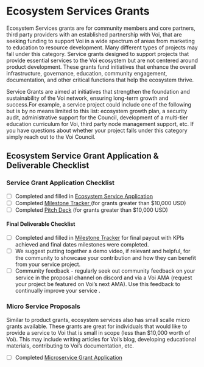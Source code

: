 # Ecosystem Services Grants

Ecosystem Services grants are for community members and core partners, third party providers with an established partnership with Voi, that are seeking funding to support Voi in a wide spectrum of areas from marketing to education to resource development. Many different types of projects may fall under this category. Service grants designed to support projects that provide essential services to the Voi ecosystem but are not centered around product development. These grants fund initiatives that enhance the overall infrastructure, governance, education, community engagement, documentation,  and other critical functions that help the ecosystem thrive. 

Service Grants are aimed at initiatives that strengthen the foundation and sustainability of the Voi network, ensuring long-term growth and success.For example, a service project could include one of the following but is by no means limited to this list: ecosystem growth plan, a security audit, administrative support for the Council, development of a multi-tier education curriculum for Voi, third party node management support, etc. If you have questions about whether your project falls under this category simply reach out to the Voi Council. 

## Ecosystem Service Grant Application & Deliverable Checklist

### Service Grant Application Checklist

- [ ] Completed and filled in [Ecosystem Service Application](https://forms.gle/z37FyyrMgxVtguPWA)
- [ ] Completed [Milestone Tracker ](https://docs.google.com/document/d/17QS_FfhjEttHnXu2d3DWKk4qoD6irAv0F3sVF17Y6wQ/edit#heading=h.alfnp343pc9r)(for grants greater than $10,000 USD)
- [ ] Completed [Pitch Deck](https://docs.google.com/presentation/d/1kDAVnKIJT5hYh_69jxW8XuXjQ2J7Pj91NlOxaNy7Zvo/edit?usp=sharing) (for grants greater than $10,000 USD)

#### Final Deliverable Checklist

- [ ] Completed and filled in [Milestone Tracker](https://docs.google.com/document/d/17QS_FfhjEttHnXu2d3DWKk4qoD6irAv0F3sVF17Y6wQ/edit#heading=h.alfnp343pc9r) for final payout with KPIs achieved and final dates milestones were completed.
- [ ] We suggest putting together a demo video, if relevant and helpful, for the community to showcase your contribution and how they can benefit from your service project.
- [ ] Community feedback - regularly seek out community feedback on your service in the proposal channel on discord and via a Voi AMA (request your project be featured on Voi’s next AMA). Use this feedback to continually improve your service .

### Micro Service Proposals

Similar to product grants, ecosystem services also has small scalle micro grants available. These grants are great for individuals that would like to provide a service to Voi that is small in scope (less than $10,000 worth of Voi). This may include writing articles for Voi’s blog, developing educational materials, contributing to Voi’s documentation, etc. 

- [ ] Completed [Microservice Grant Application](https://docs.google.com/forms/d/11EeE5Riw1xNCj2J48u5OAUGr1YpJIsooK8jCF483ekA/edit)
